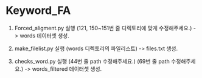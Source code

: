 # Keyword_FA

1. Forced_aligment.py 실행
(121, 150~151번 줄 디렉토리에 맞게 수정해주세요.)
-> words 데이터셋 생성.

2. make_filelist.py 실행
(words 디렉토리의 파일리스트)
-> files.txt 생성.

3. checks_word.py 실행
(44번 줄 path 수정해주세요.)
(69번 줄 path 수정해주세요.)
-> words_filtered 데이터셋 생성.
